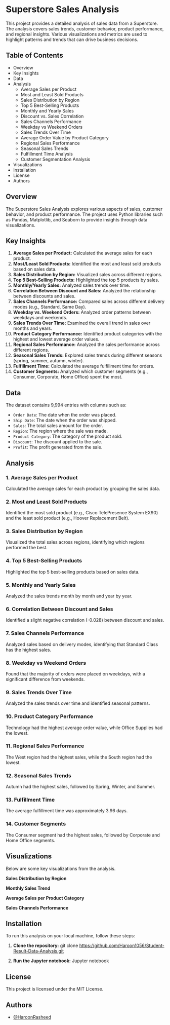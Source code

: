 # Superstore Sales Analysis
This project provides a detailed analysis of sales data from a Superstore. The analysis covers sales trends, customer behavior, product performance, and regional insights. Various visualizations and metrics are used to highlight patterns and trends that can drive business decisions.

## Table of Contents

- Overview
- Key Insights
- Data
- Analysis
    - Average Sales per Product
    - Most and Least Sold Products
    - Sales Distribution by Region
    - Top 5 Best-Selling Products
    - Monthly and Yearly Sales
    - Discount vs. Sales Correlation
    - Sales Channels Performance
    - Weekday vs Weekend Orders
    - Sales Trends Over Time
    - Average Order Value by Product Category
    - Regional Sales Performance
    - Seasonal Sales Trends
    - Fulfillment Time Analysis
    - Customer Segmentation Analysis
- Visualizations
- Installation
- License
- Authors

## Overview
The Superstore Sales Analysis explores various aspects of sales, customer behavior, and product performance. The project uses Python libraries such as Pandas, Matplotlib, and Seaborn to provide insights through data visualizations.

## Key Insights
1. **Average Sales per Product:** Calculated the average sales for each product.
2. **Most/Least Sold Products:** Identified the most and least sold products based on sales data.
3. **Sales Distribution by Region:** Visualized sales across different regions.
4. **Top 5 Best-Selling Products:** Highlighted the top 5 products by sales.
5. **Monthly/Yearly Sales:** Analyzed sales trends over time.
6. **Correlation Between Discount and Sales:** Analyzed the relationship between discounts and sales.
7. **Sales Channels Performance:** Compared sales across different delivery modes (e.g., Standard, Same Day).
8. **Weekday vs. Weekend Orders:** Analyzed order patterns between weekdays and weekends.
9. **Sales Trends Over Time:** Examined the overall trend in sales over months and years.
10. **Product Category Performance:** Identified product categories with the highest and lowest average order values.
11. **Regional Sales Performance:** Analyzed the sales performance across different regions.
12. **Seasonal Sales Trends:** Explored sales trends during different seasons (spring, summer, autumn, winter).
13. **Fulfillment Time:** Calculated the average fulfillment time for orders.
14. **Customer Segments:** Analyzed which customer segments (e.g., Consumer, Corporate, Home Office) spent the most.


## Data

The dataset contains 9,994 entries with columns such as:

- `Order Date`: The date when the order was placed.
- `Ship Date`: The date when the order was shipped.
- `Sales`: The total sales amount for the order.
- `Region`: The region where the sale was made.
- `Product Category`: The category of the product sold.
- `Discount`: The discount applied to the sale.
- `Profit`: The profit generated from the sale.

## Analysis
### 1. Average Sales per Product
Calculated the average sales for each product by grouping the sales data.

### 2. Most and Least Sold Products
Identified the most sold product (e.g., Cisco TelePresence System EX90) and the least sold product (e.g., Hoover Replacement Belt).

### 3. Sales Distribution by Region
Visualized the total sales across regions, identifying which regions performed the best.

### 4. Top 5 Best-Selling Products
Highlighted the top 5 best-selling products based on sales data.

### 5. Monthly and Yearly Sales
Analyzed the sales trends month by month and year by year.

### 6. Correlation Between Discount and Sales
Identified a slight negative correlation (-0.028) between discount and sales.

### 7. Sales Channels Performance
Analyzed sales based on delivery modes, identifying that Standard Class has the highest sales.

### 8. Weekday vs Weekend Orders
Found that the majority of orders were placed on weekdays, with a significant difference from weekends.

### 9. Sales Trends Over Time
Analyzed the sales trends over time and identified seasonal patterns.

### 10. Product Category Performance
Technology had the highest average order value, while Office Supplies had the lowest.

### 11. Regional Sales Performance
The West region had the highest sales, while the South region had the lowest.

### 12. Seasonal Sales Trends
Autumn had the highest sales, followed by Spring, Winter, and Summer.

### 13. Fulfillment Time
The average fulfillment time was approximately 3.96 days.

### 14. Customer Segments
The Consumer segment had the highest sales, followed by Corporate and Home Office segments.

## Visualizations
Below are some key visualizations from the analysis.

**Sales Distribution by Region**

**Monthly Sales Trend**

**Average Sales per Product Category**

**Sales Channels Performance**


## Installation
To run this analysis on your local machine, follow these steps:

1. **Clone the repository:**
git clone https://github.com/Haroon1056/Student-Result-Data-Analysis.git

2. **Run the Jupyter notebook:**
Jupyter notebook


## License
This project is licensed under the MIT License.


## Authors

- [@HaroonRasheed](https://github.com/Haroon1056)

